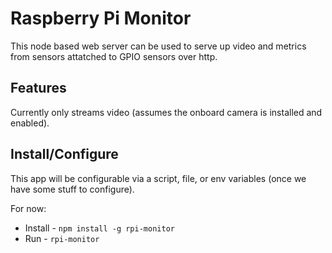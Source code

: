 # Raspberry Pi Monitor  
This node based web server can be used to serve up video and metrics from sensors attatched to GPIO sensors over http.  

## Features  
Currently only streams video (assumes the onboard camera is installed and enabled).  

## Install/Configure  
This app will be configurable via a script, file, or env variables (once we have some stuff to configure).  

For now:  
* Install - `npm install -g rpi-monitor`  
* Run - `rpi-monitor`  
